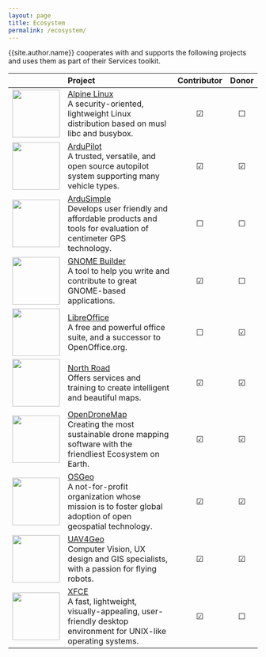 ```yaml
---
layout: page
title: Ecosystem
permalink: /ecosystem/
---
```

{{site.author.name}} cooperates with and supports the following projects and uses them as part of their Services toolkit.

|     | Project | Contributor  | Donor |
|:---:|:--------|:------------:|:-----:|
| <img src="{{site.url}}assets/images/Ecosystem/Alpine_Linux.svg" width="96"> | [Alpine Linux](https://www.alpinelinux.org)<br>A security-oriented, lightweight Linux distribution based on musl libc and busybox. | ☑ | ☐ |
| <img src="{{site.url}}assets/images/Ecosystem/ArduPilot_Logo.svg" width="96"> | [ArduPilot](https://www.ardupilot.org)<br>A trusted, versatile, and open source autopilot system supporting many vehicle types. | ☑ | ☑ |
| <img src="{{site.url}}assets/images/Ecosystem/ArduSimple.svg" width="96"> | [ArduSimple](https://www.ardusimple.com)<br>Develops user friendly and affordable products and tools for evaluation of centimeter GPS technology. | ☐ | ☐ |
| <img src="{{site.url}}assets/images/Ecosystem/GNOME_Builder.svg" width="96"> | [GNOME Builder](https://wiki.gnome.org/Apps/Builder)<br>A tool to help you write and contribute to great GNOME-based applications. | ☑ | ☐ |
| <img src="{{site.url}}assets/images/Ecosystem/LibreOffice_Logo_Flat.svg" width="96"> | [LibreOffice](https://www.libreoffice.org)<br>A free and powerful office suite, and a successor to OpenOffice.org. | ☐ | ☑ |
| <img src="{{site.url}}assets/images/Ecosystem/NorthRoad.svg" width="96"> | [North Road](https://www.north-road.com)<br>Offers services and training to create intelligent and beautiful maps. | ☑ | ☑ |
| <img src="{{site.url}}assets/images/Ecosystem/odm-logo.svg" width="96"> | [OpenDroneMap](https://www.opendronemap.org)<br>Creating the most sustainable drone mapping software with the friendliest Ecosystem on Earth. | ☑ | ☑ |
| <img src="{{site.url}}assets/images/Ecosystem/OSGeo_Logo.svg" width="96"> | [OSGeo](https://www.osgeo.org)<br>A not-for-profit organization whose mission is to foster global adoption of open geospatial technology. | ☑ | ☑ |
| <img src="{{site.url}}assets/images/Ecosystem/UAV4Geo_Logo.svg" width="96"> | [UAV4Geo](https://www.uav4geo.com)<br>Computer Vision, UX design and GIS specialists, with a passion for flying robots. | ☑ | ☑ |
| <img src="{{site.url}}assets/images/Ecosystem/Xfce_logo.svg" width="96"> | [XFCE](https://www.xfce.org)<br>A fast, lightweight, visually-appealing, user-friendly desktop environment for UNIX-like operating systems. | ☑ | ☐ |
